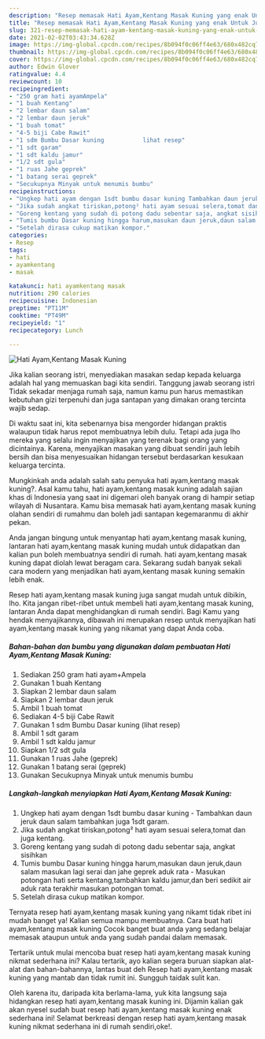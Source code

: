 ```yaml
---
description: "Resep memasak Hati Ayam,Kentang Masak Kuning yang enak Untuk Jualan"
title: "Resep memasak Hati Ayam,Kentang Masak Kuning yang enak Untuk Jualan"
slug: 321-resep-memasak-hati-ayam-kentang-masak-kuning-yang-enak-untuk-jualan
date: 2021-02-02T03:43:34.628Z
image: https://img-global.cpcdn.com/recipes/8b094f0c06ff4e63/680x482cq70/hati-ayamkentang-masak-kuning-foto-resep-utama.jpg
thumbnail: https://img-global.cpcdn.com/recipes/8b094f0c06ff4e63/680x482cq70/hati-ayamkentang-masak-kuning-foto-resep-utama.jpg
cover: https://img-global.cpcdn.com/recipes/8b094f0c06ff4e63/680x482cq70/hati-ayamkentang-masak-kuning-foto-resep-utama.jpg
author: Edwin Glover
ratingvalue: 4.4
reviewcount: 10
recipeingredient:
- "250 gram hati ayamAmpela"
- "1 buah Kentang"
- "2 lembar daun salam"
- "2 lembar daun jeruk"
- "1 buah tomat"
- "4-5 biji Cabe Rawit"
- "1 sdm Bumbu Dasar kuning           lihat resep"
- "1 sdt garam"
- "1 sdt kaldu jamur"
- "1/2 sdt gula"
- "1 ruas Jahe geprek"
- "1 batang serai geprek"
- "Secukupnya Minyak untuk menumis bumbu"
recipeinstructions:
- "Ungkep hati ayam dengan 1sdt bumbu dasar kuning Tambahkan daun jeruk daun salam tambahkan juga 1sdt garam."
- "Jika sudah angkat tiriskan,potong² hati ayam sesuai selera,tomat dan juga kentang."
- "Goreng kentang yang sudah di potong dadu sebentar saja, angkat sisihkan"
- "Tumis bumbu Dasar kuning hingga harum,masukan daun jeruk,daun salam masukan lagi serai dan jahe geprek aduk rata Masukan potongan hati serta kentang,tambahkan kaldu jamur,dan beri sedikit air aduk rata terakhir masukan potongan tomat."
- "Setelah dirasa cukup matikan kompor."
categories:
- Resep
tags:
- hati
- ayamkentang
- masak

katakunci: hati ayamkentang masak 
nutrition: 290 calories
recipecuisine: Indonesian
preptime: "PT11M"
cooktime: "PT49M"
recipeyield: "1"
recipecategory: Lunch

---
```



![Hati Ayam,Kentang Masak Kuning](https://img-global.cpcdn.com/recipes/8b094f0c06ff4e63/680x482cq70/hati-ayamkentang-masak-kuning-foto-resep-utama.jpg)

Jika kalian seorang istri, menyediakan masakan sedap kepada keluarga adalah hal yang memuaskan bagi kita sendiri. Tanggung jawab seorang istri Tidak sekadar menjaga rumah saja, namun kamu pun harus memastikan kebutuhan gizi terpenuhi dan juga santapan yang dimakan orang tercinta wajib sedap.

Di waktu  saat ini, kita sebenarnya bisa mengorder hidangan praktis walaupun tidak harus repot membuatnya lebih dulu. Tetapi ada juga lho mereka yang selalu ingin menyajikan yang terenak bagi orang yang dicintainya. Karena, menyajikan masakan yang dibuat sendiri jauh lebih bersih dan bisa menyesuaikan hidangan tersebut berdasarkan kesukaan keluarga tercinta. 



Mungkinkah anda adalah salah satu penyuka hati ayam,kentang masak kuning?. Asal kamu tahu, hati ayam,kentang masak kuning adalah sajian khas di Indonesia yang saat ini digemari oleh banyak orang di hampir setiap wilayah di Nusantara. Kamu bisa memasak hati ayam,kentang masak kuning olahan sendiri di rumahmu dan boleh jadi santapan kegemaranmu di akhir pekan.

Anda jangan bingung untuk menyantap hati ayam,kentang masak kuning, lantaran hati ayam,kentang masak kuning mudah untuk didapatkan dan kalian pun boleh membuatnya sendiri di rumah. hati ayam,kentang masak kuning dapat diolah lewat beragam cara. Sekarang sudah banyak sekali cara modern yang menjadikan hati ayam,kentang masak kuning semakin lebih enak.

Resep hati ayam,kentang masak kuning juga sangat mudah untuk dibikin, lho. Kita jangan ribet-ribet untuk membeli hati ayam,kentang masak kuning, lantaran Anda dapat menghidangkan di rumah sendiri. Bagi Kamu yang hendak menyajikannya, dibawah ini merupakan resep untuk menyajikan hati ayam,kentang masak kuning yang nikamat yang dapat Anda coba.

<!--inarticleads1-->

##### Bahan-bahan dan bumbu yang digunakan dalam pembuatan Hati Ayam,Kentang Masak Kuning:

1. Sediakan 250 gram hati ayam+Ampela
1. Gunakan 1 buah Kentang
1. Siapkan 2 lembar daun salam
1. Siapkan 2 lembar daun jeruk
1. Ambil 1 buah tomat
1. Sediakan 4-5 biji Cabe Rawit
1. Gunakan 1 sdm Bumbu Dasar kuning           (lihat resep)
1. Ambil 1 sdt garam
1. Ambil 1 sdt kaldu jamur
1. Siapkan 1/2 sdt gula
1. Gunakan 1 ruas Jahe (geprek)
1. Gunakan 1 batang serai (geprek)
1. Gunakan Secukupnya Minyak untuk menumis bumbu




<!--inarticleads2-->

##### Langkah-langkah menyiapkan Hati Ayam,Kentang Masak Kuning:

1. Ungkep hati ayam dengan 1sdt bumbu dasar kuning - Tambahkan daun jeruk daun salam tambahkan juga 1sdt garam.
1. Jika sudah angkat tiriskan,potong² hati ayam sesuai selera,tomat dan juga kentang.
1. Goreng kentang yang sudah di potong dadu sebentar saja, angkat sisihkan
1. Tumis bumbu Dasar kuning hingga harum,masukan daun jeruk,daun salam masukan lagi serai dan jahe geprek aduk rata - Masukan potongan hati serta kentang,tambahkan kaldu jamur,dan beri sedikit air aduk rata terakhir masukan potongan tomat.
1. Setelah dirasa cukup matikan kompor.




Ternyata resep hati ayam,kentang masak kuning yang nikamt tidak ribet ini mudah banget ya! Kalian semua mampu membuatnya. Cara buat hati ayam,kentang masak kuning Cocok banget buat anda yang sedang belajar memasak ataupun untuk anda yang sudah pandai dalam memasak.

Tertarik untuk mulai mencoba buat resep hati ayam,kentang masak kuning nikmat sederhana ini? Kalau tertarik, ayo kalian segera buruan siapkan alat-alat dan bahan-bahannya, lantas buat deh Resep hati ayam,kentang masak kuning yang mantab dan tidak rumit ini. Sungguh taidak sulit kan. 

Oleh karena itu, daripada kita berlama-lama, yuk kita langsung saja hidangkan resep hati ayam,kentang masak kuning ini. Dijamin kalian gak akan nyesel sudah buat resep hati ayam,kentang masak kuning enak sederhana ini! Selamat berkreasi dengan resep hati ayam,kentang masak kuning nikmat sederhana ini di rumah sendiri,oke!.

